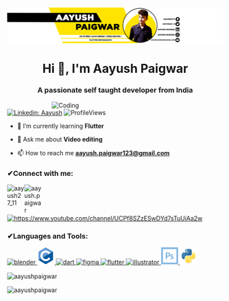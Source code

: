 ![Logo](https://github.com/AayushPaigwar/AayushPaigwar/blob/main/Github%20Banner.jpg)
<h1 align="center">Hi 👋, I'm Aayush Paigwar</h1>
<h3 align="center">A passionate self taught developer from India</h3>
<img align="right" alt="Coding" width="400" src="https://camo.githubusercontent.com/c1dcb74cc1c1835b1d716f5051499a2814c683c806b15f04b0eba492863703e9/68747470733a2f2f63646e2e6472696262626c652e636f6d2f75736572732f3733303730332f73637265656e73686f74732f363538313234332f6176656e746f2e676966">


<!---Profile Views--->
<!---LinkedIn Badge--->
[![Linkedin: Aayush](https://img.shields.io/badge/-Aayush-blue?style=flat-square&logo=Linkedin&logoColor=white)](https://linkedin.com/in/aayush-paigwar-457946225/)
![ProfileViews](https://komarev.com/ghpvc/?username=aayushpaigwar&label=Profile%20views&color=0e75b6&style=flat)




- 🌱 I’m currently learning **Flutter**

- 💬 Ask me about **Video editing**

- 📫 How to reach me **aayush.paigwar123@gmail.com**

<h3 align="left">✔Connect with me:</h3>
<p align="left">


<!---Social Media--->
<a href="https://linkedin.com/in/aayush-paigwar-457946225/" target="blank"><img align="left" src="https://img.icons8.com/color/48/000000/linkedin-2--v2.png" alt="aayush27_11" width="40" /></a>

<a href="https://instagram.com/aayush.paigwar" target="blank"><img align="left" src="https://img.icons8.com/fluency/452/instagram-new.png" alt="aayush.paigwar"  width="40" /></a>

<a href="https://www.youtube.com/channel/UCPf8SZzESwDYd7sTuUiAa2w" target="blank"><img align="center" src="https://img.icons8.com/fluency/344/youtube-play.png" alt="https://www.youtube.com/channel/UCPf8SZzESwDYd7sTuUiAa2w" height=40 width="40" /></a>
</p>

<!---Tools--->

<h3 align="left">✔Languages and Tools:</h3>

<p align="left"> <a href="https://www.blender.org/" target="_blank" rel="noreferrer"> <img src="https://download.blender.org/branding/community/blender_community_badge_white.svg" alt="blender" width="40" height="40"/> </a> 
<a href="https://www.cprogramming.com/" target="_blank" rel="noreferrer"> <img src="https://raw.githubusercontent.com/devicons/devicon/master/icons/c/c-original.svg" alt="c" width="40" height="40"/> </a> <a href="https://dart.dev" target="_blank" rel="noreferrer"> <img src="https://www.vectorlogo.zone/logos/dartlang/dartlang-icon.svg" alt="dart" width="40" height="40"/> </a> <a href="https://www.figma.com/" target="_blank" rel="noreferrer"> <img src="https://www.vectorlogo.zone/logos/figma/figma-icon.svg" alt="figma" width="40" height="40"/> </a> <a href="https://flutter.dev" target="_blank" rel="noreferrer"> <img src="https://www.vectorlogo.zone/logos/flutterio/flutterio-icon.svg" alt="flutter" width="40" height="40"/> </a> <a href="https://www.adobe.com/in/products/illustrator.html" target="_blank" rel="noreferrer"> <img src="https://www.vectorlogo.zone/logos/adobe_illustrator/adobe_illustrator-icon.svg" alt="illustrator" width="40" height="40"/> </a> <a href="https://www.photoshop.com/en" target="_blank" rel="noreferrer"> <img src="https://raw.githubusercontent.com/devicons/devicon/master/icons/photoshop/photoshop-line.svg" alt="photoshop" width="40" height="40"/> </a> <a href="https://www.python.org" target="_blank" rel="noreferrer"> <img src="https://raw.githubusercontent.com/devicons/devicon/master/icons/python/python-original.svg" alt="python" width="40" height="40"/> </a> </p>

<p><img align="center" src="https://github-readme-stats.vercel.app/api/top-langs?username=aayushpaigwar&show_icons=true&locale=en&layout=compact" alt="aayushpaigwar" /></p>
<p><img align="center" src="https://github-readme-streak-stats.herokuapp.com/?user=aayushpaigwar&" alt="aayushpaigwar" /></p>
